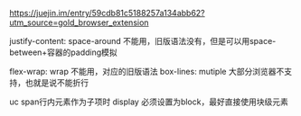 https://juejin.im/entry/59cdb81c5188257a134abb62?utm_source=gold_browser_extension


justify-content: space-around 不能用，旧版语法没有，但是可以用space-between+容器的padding模拟

flex-wrap: wrap 不能用，对应的旧版语法 box-lines: mutiple 大部分浏览器不支持，也就是说不能折行

uc span行内元素作为子项时 display 必须设置为block，最好直接使用块级元素

